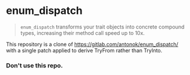 # enum_dispatch

> `enum_dispatch` transforms your trait objects into concrete compound types, increasing their method call speed up to 10x.

This repository is a clone of https://gitlab.com/antonok/enum_dispatch/ with a single patch applied to derive TryFrom rather than TryInto.

### Don't use this repo.
